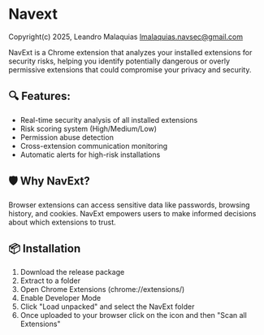 # Navext
Copyright(c) 2025, Leandro Malaquias lmalaquias.navsec@gmail.com

NavExt is a Chrome extension that analyzes your installed extensions for security risks, helping you identify potentially dangerous or overly permissive extensions that could compromise your privacy and security.

## 🔍 Features:
- Real-time security analysis of all installed extensions
- Risk scoring system (High/Medium/Low)
- Permission abuse detection
- Cross-extension communication monitoring
- Automatic alerts for high-risk installations

## 🛡️ Why NavExt?
Browser extensions can access sensitive data like passwords, browsing history, and cookies. NavExt empowers users to make informed decisions about which extensions to trust.

## 📦 Installation
1. Download the release package
2. Extract to a folder
3. Open Chrome Extensions (chrome://extensions/)
4. Enable Developer Mode
5. Click "Load unpacked" and select the NavExt folder
6. Once uploaded to your browser click on the icon and then "Scan all Extensions"
